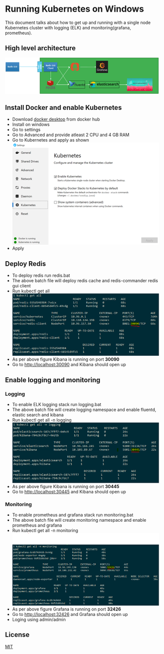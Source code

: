 # Running Kubernetes on Windows

This document talks about how to get up and running with a single node Kubernetes cluster with logging (ELK) and monitoring(grafana, prometheus).

## High level architecture
![K8s Architecture](https://github.com/gamodg/k8s-local/blob/master/images/k8s-architecture.PNG?raw=true)

## Install Docker and enable Kubernetes
* Download [docker desktop](https://hub.docker.com/?overlay=onboarding) from docker hub
* Install on windows
* Go to settings
* Go to Advanced and provide atleast 2 CPU and 4 GB RAM
* Go to Kubernetes and apply as shown
![Settings](https://github.com/gamodg/k8s-local/blob/master/images/docker-settings-k8s.png?raw=true)
* Apply

## Deploy Redis
* To deploy redis run redis.bat
* The above batch file will deploy redis cache and redis-commander redis gui client
* Run kubectl get all
![Kibana](https://github.com/gamodg/k8s-local/blob/master/images/redis.PNG?raw=true)
* As per above figure Kibana is running on port **30090**
* Go to [http://localhost:30090](http://localhost:30090) and Kibana should open up

## Enable logging and monitoring
### Logging
* To enable ELK logging stack run logging.bat
* The above batch file will create logging namespace and enable fluentd, elastic search and kibana
* Run kubectl get all -n logging
![Kibana](https://github.com/gamodg/k8s-local/blob/master/images/kibana.PNG?raw=true)
* As per above figure Kibana is running on port **30445**
* Go to [http://localhost:30445](http://localhost:30445) and Kibana should open up

### Monitoring
* To enable prometheus and grafana stack run monitoring.bat
* The above batch file will create monitoring namespace and enable prometheus and grafana
* Run kubectl get all -n monitoring
![Grafana](https://github.com/gamodg/k8s-local/blob/master/images/grafana.PNG?raw=true)
* As per above figure Grafana is running on port **32426**
* Go to [http://localhost:32426](http://localhost:32426) and Grafana should open up
* Loging using admin/admin


## License
[MIT](https://choosealicense.com/licenses/mit/)
